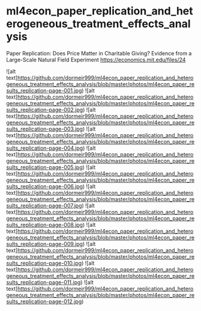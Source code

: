 # ml4econ_paper_replication_and_heterogeneous_treatment_effects_analysis
Paper Replication: Does Price  Matter in Charitable Giving? Evidence from a Large-Scale Natural Field Experiment https://economics.mit.edu/files/24

![alt text]https://github.com/dormeir999/ml4econ_paper_replication_and_heterogeneous_treatment_effects_analysis/blob/master/photos/ml4econ_paper_results_replication-page-001.jpg)
![alt text]https://github.com/dormeir999/ml4econ_paper_replication_and_heterogeneous_treatment_effects_analysis/blob/master/photos/ml4econ_paper_results_replication-page-002.jpg)
![alt text]https://github.com/dormeir999/ml4econ_paper_replication_and_heterogeneous_treatment_effects_analysis/blob/master/photos/ml4econ_paper_results_replication-page-003.jpg)
![alt text]https://github.com/dormeir999/ml4econ_paper_replication_and_heterogeneous_treatment_effects_analysis/blob/master/photos/ml4econ_paper_results_replication-page-004.jpg)
![alt text]https://github.com/dormeir999/ml4econ_paper_replication_and_heterogeneous_treatment_effects_analysis/blob/master/photos/ml4econ_paper_results_replication-page-005.jpg)
![alt text]https://github.com/dormeir999/ml4econ_paper_replication_and_heterogeneous_treatment_effects_analysis/blob/master/photos/ml4econ_paper_results_replication-page-006.jpg)
![alt text]https://github.com/dormeir999/ml4econ_paper_replication_and_heterogeneous_treatment_effects_analysis/blob/master/photos/ml4econ_paper_results_replication-page-007.jpg)
![alt text]https://github.com/dormeir999/ml4econ_paper_replication_and_heterogeneous_treatment_effects_analysis/blob/master/photos/ml4econ_paper_results_replication-page-008.jpg)
![alt text]https://github.com/dormeir999/ml4econ_paper_replication_and_heterogeneous_treatment_effects_analysis/blob/master/photos/ml4econ_paper_results_replication-page-009.jpg)
![alt text]https://github.com/dormeir999/ml4econ_paper_replication_and_heterogeneous_treatment_effects_analysis/blob/master/photos/ml4econ_paper_results_replication-page-010.jpg)
![alt text]https://github.com/dormeir999/ml4econ_paper_replication_and_heterogeneous_treatment_effects_analysis/blob/master/photos/ml4econ_paper_results_replication-page-011.jpg)
![alt text]https://github.com/dormeir999/ml4econ_paper_replication_and_heterogeneous_treatment_effects_analysis/blob/master/photos/ml4econ_paper_results_replication-page-012.jpg)

